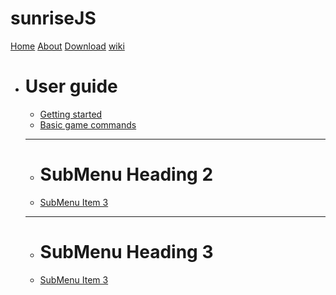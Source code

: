 # sunriseJS

[Home](home.md)
[About](about.md)
[Download](download.md)
[wiki]() 
* # User guide
  * [Getting started](gettingstarted.md)
  * [Basic game commands](subitem2.md)
  - - - -
  * # SubMenu Heading 2
  * [SubMenu Item 3](subitem3.md)
  - - - -
  * # SubMenu Heading 3
  * [SubMenu Item 3](subitem3.md)

